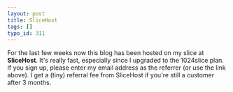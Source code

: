 ```yaml
---
layout: post
title: SliceHost
tags: []
typo_id: 311
---
```

For the last few weeks now this blog has been hosted
on my slice at __SliceHost__.
It's really fast, especially since I upgraded to the 1024slice plan. If you sign up,
please enter my email address as the referrer (or use the link above). I get a (tiny)
referral fee from SliceHost if you're still a customer after 3 months.
